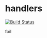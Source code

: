 # handlers

[![Build Status](https://travis-ci.org/atomisthqa/handlers.svg?branch=master)](https://travis-ci.org/atomisthqa/handlers)

fail

